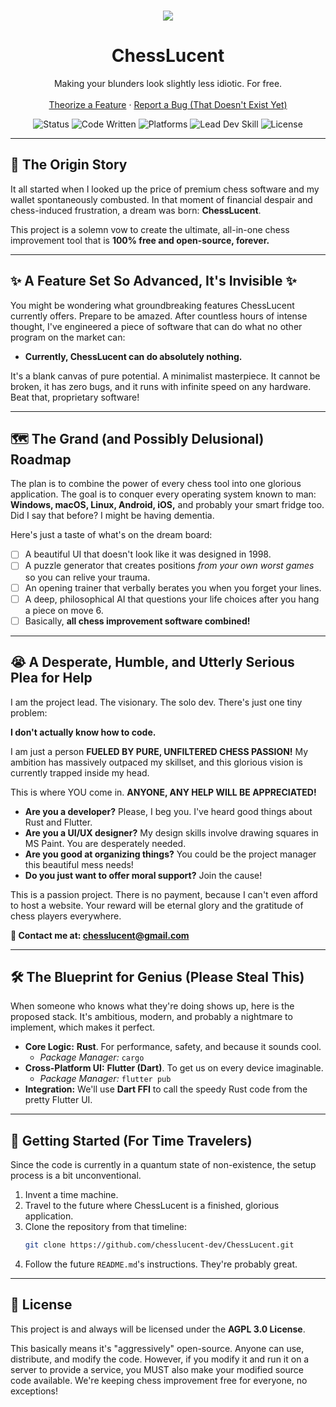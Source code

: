 <br/>
<p align="center">
  <a href="https://github.com/chesslucent-dev/ChessLucent">
    <!-- Someday, a logo designed by a kind stranger will go here -->
    <img src="https://avatars.githubusercontent.com/u/239190041?s=400&u=eb723569c7f7cf40692f8ce9b1f67aa9ab45f87a&v=4">
  </a>

  <h1 align="center">ChessLucent</h1>

  <p align="center">
    Making your blunders look slightly less idiotic. For free.
    <br />
    <br />
    <a href="https://github.com/chesslucent-dev/ChessLucent/issues">Theorize a Feature</a>
    ·
    <a href="https://github.com/chesslucent-dev/ChessLucent/issues">Report a Bug (That Doesn't Exist Yet)</a>
  </p>
</p>

<!-- BADGES -->
<p align="center">
  <img src="https://img.shields.io/badge/Status-Purely%20Theoretical-blueviolet" alt="Status">
  <img src="https://img.shields.io/badge/Code%20Written-0%20lines-orange" alt="Code Written">
  <img src="https://img.shields.io/badge/Platforms-All%20of%20them%20(in%20my%20head)-lightgrey.svg" alt="Platforms">
  <img src="https://img.shields.io/badge/Lead%20Dev%20Skill-Vibes-brightgreen.svg" alt="Lead Dev Skill">
  <img src="https://img.shields.io/badge/License-AGPL%203.0-red.svg" alt="License">
</p>

---

## 📖 The Origin Story

It all started when I looked up the price of premium chess software and my wallet spontaneously combusted. In that moment of financial despair and chess-induced frustration, a dream was born: **ChessLucent**.

This project is a solemn vow to create the ultimate, all-in-one chess improvement tool that is **100% free and open-source, forever.**

---

## ✨ A Feature Set So Advanced, It's Invisible ✨

You might be wondering what groundbreaking features ChessLucent currently offers. Prepare to be amazed. After countless hours of intense thought, I've engineered a piece of software that can do what no other program on the market can:

*   **Currently, ChessLucent can do absolutely nothing.**

It's a blank canvas of pure potential. A minimalist masterpiece. It cannot be broken, it has zero bugs, and it runs with infinite speed on any hardware. Beat that, proprietary software!

---

## 🗺️ The Grand (and Possibly Delusional) Roadmap

The plan is to combine the power of every chess tool into one glorious application. The goal is to conquer every operating system known to man: **Windows, macOS, Linux, Android, iOS,** and probably your smart fridge too. Did I say that before? I might be having dementia.

Here's just a taste of what's on the dream board:

- [ ] A beautiful UI that doesn't look like it was designed in 1998.
- [ ] A puzzle generator that creates positions *from your own worst games* so you can relive your trauma.
- [ ] An opening trainer that verbally berates you when you forget your lines.
- [ ] A deep, philosophical AI that questions your life choices after you hang a piece on move 6.
- [ ] Basically, **all chess improvement software combined!**

---

## 😭 A Desperate, Humble, and Utterly Serious Plea for Help

I am the project lead. The visionary. The solo dev. There's just one tiny problem:

**I don't actually know how to code.**

I am just a person **FUELED BY PURE, UNFILTERED CHESS PASSION!** My ambition has massively outpaced my skillset, and this glorious vision is currently trapped inside my head.

This is where YOU come in. **ANYONE, ANY HELP WILL BE APPRECIATED!**

*   **Are you a developer?** Please, I beg you. I've heard good things about Rust and Flutter.
*   **Are you a UI/UX designer?** My design skills involve drawing squares in MS Paint. You are desperately needed.
*   **Are you good at organizing things?** You could be the project manager this beautiful mess needs!
*   **Do you just want to offer moral support?** Join the cause!

This is a passion project. There is no payment, because I can't even afford to host a website. Your reward will be eternal glory and the gratitude of chess players everywhere.

**📧 Contact me at: chesslucent@gmail.com**

---

## 🛠️ The Blueprint for Genius (Please Steal This)

When someone who knows what they're doing shows up, here is the proposed stack. It's ambitious, modern, and probably a nightmare to implement, which makes it perfect.

*   **Core Logic:** **Rust**. For performance, safety, and because it sounds cool.
    *   *Package Manager:* `cargo`
*   **Cross-Platform UI:** **Flutter (Dart)**. To get us on every device imaginable.
    *   *Package Manager:* `flutter pub`
*   **Integration:** We'll use **Dart FFI** to call the speedy Rust code from the pretty Flutter UI.

---

## 🚀 Getting Started (For Time Travelers)

Since the code is currently in a quantum state of non-existence, the setup process is a bit unconventional.

1.  Invent a time machine.
2.  Travel to the future where ChessLucent is a finished, glorious application.
3.  Clone the repository from that timeline:
    ```sh
    git clone https://github.com/chesslucent-dev/ChessLucent.git
    ```
4.  Follow the future `README.md`'s instructions. They're probably great.

---

## 📜 License

This project is and always will be licensed under the **AGPL 3.0 License**.

This basically means it's "aggressively" open-source. Anyone can use, distribute, and modify the code. However, if you modify it and run it on a server to provide a service, you MUST also make your modified source code available. We're keeping chess improvement free for everyone, no exceptions!
